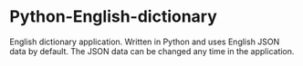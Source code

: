 # Python-English-dictionary
English dictionary application. Written in Python and uses English JSON data by default. The JSON data can be changed any time in the application.
